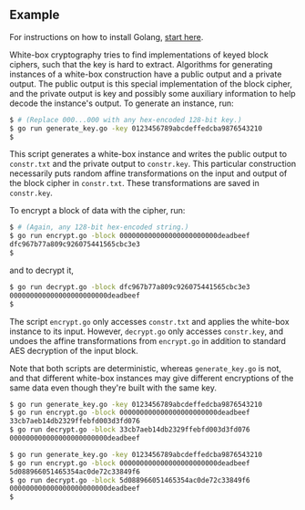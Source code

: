 Example
-------

For instructions on how to install Golang, [start here](https://golang.org/).

White-box cryptography tries to find implementations of keyed block ciphers,
such that the key is hard to extract. Algorithms for generating instances of a
white-box construction have a public output and a private output. The public
output is this special implementation of the block cipher, and the private
output is key and possibly some auxiliary information to help decode the
instance's output. To generate an instance, run:

``` bash
$ # (Replace 000...000 with any hex-encoded 128-bit key.)
$ go run generate_key.go -key 0123456789abcdeffedcba9876543210
$
```

This script generates a white-box instance and writes the public output to
`constr.txt` and the private output to `constr.key`. This particular
construction necessarily puts random affine transformations on the input and
output of the block cipher in `constr.txt`. These transformations are saved in
`constr.key`.

To encrypt a block of data with the cipher, run:

``` bash
$ # (Again, any 128-bit hex-encoded string.)
$ go run encrypt.go -block 000000000000000000000000deadbeef
dfc967b77a809c926075441565cbc3e3
$
```

and to decrypt it,

``` bash
$ go run decrypt.go -block dfc967b77a809c926075441565cbc3e3
000000000000000000000000deadbeef
$
```

The script `encrypt.go` only accesses `constr.txt` and applies the white-box
instance to its input. However, `decrypt.go` only accesses `constr.key`, and
undoes the affine transformations from `encrypt.go` in addition to standard AES
decryption of the input block.

Note that both scripts are deterministic, whereas `generate_key.go` is not, and
that different white-box instances may give different encryptions of the same
data even though they're built with the same key.

``` bash
$ go run generate_key.go -key 0123456789abcdeffedcba9876543210
$ go run encrypt.go -block 000000000000000000000000deadbeef
33cb7aeb14db2329ffebfd003d3fd076
$ go run decrypt.go -block 33cb7aeb14db2329ffebfd003d3fd076
000000000000000000000000deadbeef

$ go run generate_key.go -key 0123456789abcdeffedcba9876543210
$ go run encrypt.go -block 000000000000000000000000deadbeef
5d088966051465354ac0de72c33849f6
$ go run decrypt.go -block 5d088966051465354ac0de72c33849f6
000000000000000000000000deadbeef
$
```
